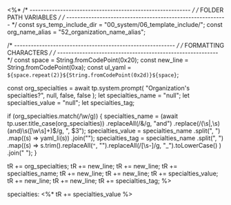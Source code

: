 <%*
/* ---------------------------------------------------------- */
/*                    FOLDER PATH VARIABLES                   */
/* ---------------------------------------------------------- */
const sys_temp_include_dir = "00_system/06_template_include/";
const org_name_alias = "52_organization_name_alias";

/* ---------------------------------------------------------- */
/*                    FORMATTING CHARACTERS                   */
/* ---------------------------------------------------------- */
const space = String.fromCodePoint(0x20);
const new_line = String.fromCodePoint(0xa);
const ul_yaml = `${space.repeat(2)}${String.fromCodePoint(0x2d)}${space}`;

const org_specialties = await tp.system.prompt(
  "Organization's specialties?",
  null,
  false,
  false
);
let specialties_name = "null";
let specialties_value = "null";
let specialties_tag;

if (org_specialties.match(/\w/g)) {
  specialties_name = (await tp.user.title_case(org_specialties))
    .replaceAll(/&/g, "and")
    .replace(/(\s|,\s)(and)\s([\w\s]+)$/g, ", $3");
  specialties_value = specialties_name
    .split(", ")
    .map((s) => yaml_li(s))
    .join("");
  specialties_tag = specialties_name
    .split(", ")
    .map((s) =>
      s.trim().replaceAll(`"`, "").replaceAll(/[\s-]/g, "_").toLowerCase()
    )
    .join(" ");
}

tR += org_specialties;
tR += new_line;
tR += new_line;
tR += specialties_name;
tR += new_line;
tR += new_line;
tR += specialties_value;
tR += new_line;
tR += new_line;
tR += specialties_tag;
%>


specialties: <%* tR += specialties_value %>